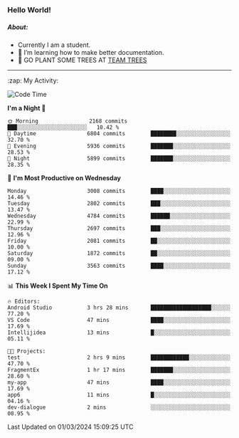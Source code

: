 ### Hello World!

##### About:
- Currently I am a student.
- 🌱 I’m learning how to make better documentation.
- 🌱 GO PLANT SOME TREES AT [TEAM TREES](https://teamtrees.org/)

---
  <summary>:zap: My Activity:</summary>
  
<!--START_SECTION:waka-->
![Code Time](http://img.shields.io/badge/Code%20Time-1%2C295%20hrs%2018%20mins-blue)

**I'm a Night 🦉** 

```text
🌞 Morning                2168 commits        ███░░░░░░░░░░░░░░░░░░░░░░   10.42 % 
🌆 Daytime                6804 commits        ████████░░░░░░░░░░░░░░░░░   32.70 % 
🌃 Evening                5936 commits        ███████░░░░░░░░░░░░░░░░░░   28.53 % 
🌙 Night                  5899 commits        ███████░░░░░░░░░░░░░░░░░░   28.35 % 
```
📅 **I'm Most Productive on Wednesday** 

```text
Monday                   3008 commits        ████░░░░░░░░░░░░░░░░░░░░░   14.46 % 
Tuesday                  2802 commits        ███░░░░░░░░░░░░░░░░░░░░░░   13.47 % 
Wednesday                4784 commits        ██████░░░░░░░░░░░░░░░░░░░   22.99 % 
Thursday                 2697 commits        ███░░░░░░░░░░░░░░░░░░░░░░   12.96 % 
Friday                   2081 commits        ██░░░░░░░░░░░░░░░░░░░░░░░   10.00 % 
Saturday                 1872 commits        ██░░░░░░░░░░░░░░░░░░░░░░░   09.00 % 
Sunday                   3563 commits        ████░░░░░░░░░░░░░░░░░░░░░   17.12 % 
```


📊 **This Week I Spent My Time On** 

```text
🔥 Editors: 
Android Studio           3 hrs 28 mins       ███████████████████░░░░░░   77.20 % 
VS Code                  47 mins             ████░░░░░░░░░░░░░░░░░░░░░   17.69 % 
Intellijidea             13 mins             █░░░░░░░░░░░░░░░░░░░░░░░░   05.11 % 

🐱‍💻 Projects: 
test                     2 hrs 9 mins        ████████████░░░░░░░░░░░░░   47.70 % 
FragmentEx               1 hr 17 mins        ███████░░░░░░░░░░░░░░░░░░   28.60 % 
my-app                   47 mins             ████░░░░░░░░░░░░░░░░░░░░░   17.69 % 
app6                     11 mins             █░░░░░░░░░░░░░░░░░░░░░░░░   04.16 % 
dev-dialogue             2 mins              ░░░░░░░░░░░░░░░░░░░░░░░░░   00.95 % 
```


 Last Updated on 01/03/2024 15:09:25 UTC
<!--END_SECTION:waka-->
